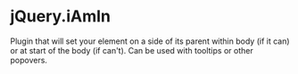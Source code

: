 jQuery.iAmIn
============

Plugin that will set your element on a side of its parent within body (if it can) or at start of the body (if can't).
Can be used with tooltips or other popovers.

